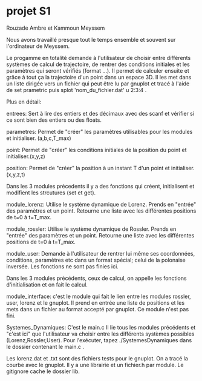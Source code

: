 # projet S1

Rouzade Ambre et Kammoun Meyssem 

Nous avons travaillé presque tout le temps ensemble et souvent sur l'ordinateur de Meyssem.



Le progamme en totalité demande à l'utilisateur de choisir entre différents systèmes de calcul de trajectoire, de rentrer des conditions initiales et les paramètres qui seront vérifiés (format ...).
Il permet de calculer ensuite et grâce à tout ça la trajectoire d'un point dans un espace 3D. Il les met dans un liste dirigée vers un fichier qui peut être lu par gnuplot et tracé à l'aide de set prametric puis splot 'nom_du_fichier.dat' u 2:3:4 .


Plus en détail:

entrees: 
Sert à lire des entiers et des décimaux avec des scanf et vérifier si ce sont bien des entiers ou des floats.

parametres: 
Permet de "créer" les paramètres utilisables pour les modules et initialiser. (a,b,c,T_max)

point: 
Permet de "créer" les conditions initiales de la position du point et initialiser.(x,y,z)

position: 
Permet de "créer" la position à un instant T d'un point et initialiser. (x,y,z,t)

Dans les 3 modules précedents il y a des fonctions qui créent, initialisent et modifient les strcutures (set et get).


module_lorenz: 
Utilise le système dynamique de Lorenz. Prends en "entrée" des paramètres et un point. Retourne une liste avec les différentes positions de t=0 à t=T_max.

module_rossler: 
Utilise le système dynamique de Rossler. Prends en "entrée" des paramètres et un point. Retourne une liste avec les différentes positions de t=0 à t=T_max.

module_user: 
Demande à l'utilisateur de rentrer lui même ses coordonnées, conditions, paramètres etc dans un format spécial; celui de la polonaise inversée. Les fonctions ne sont pas finies ici. 

Dans les 3 modules précédents, ceux de calcul, on appelle les fonctions d'initialisation et on fait le calcul.


module_interface:
c'est le module qui fait le lien entre les modules rossler, user, lorenz et le gnuplot. Il prend en entrée une liste de positions et les mets dans un fichier au format accepté par gnuplot. Ce module n'est pas fini. 

Systemes_Dynamiques:
C'est le main.c Il lie tous les modules précédents et "c'est ici" que l'utilisateur va choisir entre les différents systèmes possibles (Lorenz,Rossler,User).
Pour l'exécuter, tapez ./SystemesDynamiques dans le dossier contenant le main.c .



Les lorenz.dat et .txt sont des fichiers tests pour le gnuplot.
On a tracé la courbe avec le gnuplot.
Il y a une librairie et un fichier.h par module.
Le gitignore cache le dossier lib.
